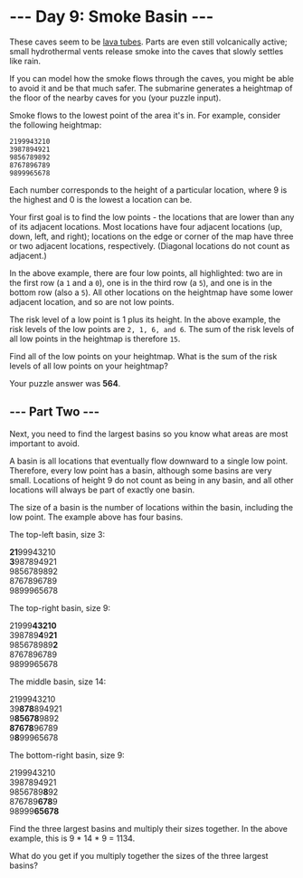 # --- Day 9: Smoke Basin ---
These caves seem to be [lava tubes](https://en.wikipedia.org/wiki/Lava_tube). Parts are even still volcanically active; small hydrothermal vents release smoke into the caves that slowly settles like rain.

If you can model how the smoke flows through the caves, you might be able to avoid it and be that much safer. The submarine generates a heightmap of the floor of the nearby caves for you (your puzzle input).

Smoke flows to the lowest point of the area it's in. For example, consider the following heightmap:

	2199943210
	3987894921
	9856789892
	8767896789
	9899965678

Each number corresponds to the height of a particular location, where 9 is the highest and 0 is the lowest a location can be.

Your first goal is to find the low points - the locations that are lower than any of its adjacent locations. Most locations have four adjacent locations (up, down, left, and right); locations on the edge or corner of the map have three or two adjacent locations, respectively. (Diagonal locations do not count as adjacent.)

In the above example, there are four low points, all highlighted: two are in the first row (a `1` and a `0`), one is in the third row (a `5`), and one is in the bottom row (also a `5`). All other locations on the heightmap have some lower adjacent location, and so are not low points.

The risk level of a low point is 1 plus its height. In the above example, the risk levels of the low points are `2, 1, 6, and 6`. The sum of the risk levels of all low points in the heightmap is therefore `15`.

Find all of the low points on your heightmap. What is the sum of the risk levels of all low points on your heightmap?

Your puzzle answer was **564**.

## --- Part Two ---

Next, you need to find the largest basins so you know what areas are most important to avoid.

A basin is all locations that eventually flow downward to a single low point. Therefore, every low point has a basin, although some basins are very small. Locations of height 9 do not count as being in any basin, and all other locations will always be part of exactly one basin.

The size of a basin is the number of locations within the basin, including the low point. The example above has four basins.

The top-left basin, size 3:

**21**99943210<br>
**3**987894921<br>
9856789892<br>
8767896789<br>
9899965678<br>

The top-right basin, size 9:

21999**43210**<br>
398789**4**9**21**<br>
985678989**2**<br>
8767896789<br>
9899965678<br>

The middle basin, size 14:

2199943210<br>
39**878**894921<br>
9**85678**9892<br>
**87678**96789<br>
9**8**99965678<br>

The bottom-right basin, size 9:

2199943210<br>
3987894921<br>
9856789**8**92<br>
876789**678**9<br>
98999**65678**<br>

Find the three largest basins and multiply their sizes together. In the above example, this is 9 * 14 * 9 = 1134.

What do you get if you multiply together the sizes of the three largest basins?
